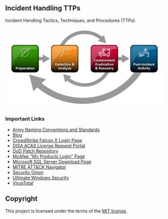 ## Incident Handling TTPs
Incident Handling Tactics, Techniques, and Procedures (TTPs).

![Incident-Handling-Process](/Misc/Incident-Handling-Process.png)

### Important Links
* [Army Naming Conventions and Standards](https://army.deps.mil/netcom/sites/resourcecenter/pages/cinamingconventions.aspx)
* [Blog](https://cyberphor.com/)
* [CrowdStrike Falcon X Login Page](https://falcon.crowdstrike.com/login/)
* [DISA ACAS License Request Portal](https://disa.deps.mil/ext/cop/mae/netops/acas/Requests/index.aspx#/)
* [DoD Patch Repository](https://patches.csd.disa.mil/)
* [McAfee "My Products Login" Page](https://www.mcafee.com/enterprise/en-us/downloads/my-products.html)
* [Microsoft SQL Server Download Page](https://www.microsoft.com/en-us/download/details.aspx?id=56042)
* [MITRE ATT&CK Navigator](https://mitre-attack.github.io/attack-navigator/)
* [Security Onion](https://securityonionsolutions.com/)
* [Ultimate Windows Security](https://www.ultimatewindowssecurity.com/)
* [VirusTotal](https://www.virustotal.com/gui/home/upload)

## Copyright
This project is licensed under the terms of the [MIT license](/Misc/LICENSE).
